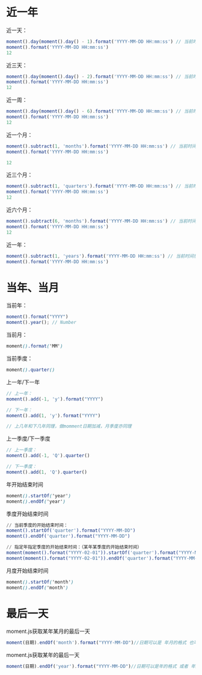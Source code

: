 # 近一年

近一天：

```javascript
moment().day(moment().day() - 1).format('YYYY-MM-DD HH:mm:ss') // 当前时间往前推一天的时间
moment().format('YYYY-MM-DD HH:mm:ss') 
12
```

近三天：

```javascript
moment().day(moment().day() - 2).format('YYYY-MM-DD HH:mm:ss') // 当前时间往前推2天的时间
moment().format('YYYY-MM-DD HH:mm:ss') 
12
```

近一周：

```javascript
moment().day(moment().day() - 6).format('YYYY-MM-DD HH:mm:ss') // 当前时间往前推一周的时间
moment().format('YYYY-MM-DD HH:mm:ss') 
12
```

近一个月：

```javascript
moment().subtract(1, 'months').format('YYYY-MM-DD HH:mm:ss') // 当前时间往前推一个月的时间
moment().format('YYYY-MM-DD HH:mm:ss')

12
```

近三个月：

```javascript
moment().subtract(1, 'quarters').format('YYYY-MM-DD HH:mm:ss') // 当前时间往前推三个月的时间
moment().format('YYYY-MM-DD HH:mm:ss')
12
```

近六个月：

```javascript
moment().subtract(6, 'months').format('YYYY-MM-DD HH:mm:ss') // 当前时间往前推六个月的时间
moment().format('YYYY-MM-DD HH:mm:ss') 
12
```

近一年：

```javascript
moment().subtract(1, 'years').format('YYYY-MM-DD HH:mm:ss') // 当前时间往前推一年的时间
moment().format('YYYY-MM-DD HH:mm:ss') 
```



# 当年、当月

当前年：

```js
moment().format("YYYY") 
moment().year(); // Number
```

当前月：

```scss
moment().format('MM')
```

当前季度：

```scss
moment().quarter()
```

上一年/下一年

```js
// 上一年：
moment().add(-1, 'y').format("YYYY")

// 下一年：
moment().add(1, 'y').format("YYYY")

// 上几年和下几年同理，做momment日期加减，月季度亦同理
```

上一季度/下一季度

```js
// 上一季度：
moment().add(-1, 'Q').quarter()

// 下一季度：
moment().add(1, 'Q').quarter()
```

年开始结束时间

```scss
moment().startOf('year')
moment().endOf('year')
```

季度开始结束时间

```erlang
// 当前季度的开始结束时间：
moment().startOf('quarter').format("YYYY-MM-DD")
moment().endOf('quarter').format("YYYY-MM-DD")

// 指定年指定季度的开始结束时间：（某年某季度的开始结束时间）
moment(moment().format("YYYY-02-01")).startOf('quarter').format("YYYY-MM-DD")
moment(moment().format("YYYY-02-01")).endOf('quarter').format("YYYY-MM-DD")
```

月度开始结束时间

```scss
moment().startOf('month')
moment().endOf('month')
```





# 最后一天

moment.js获取某年某月的最后一天

```javascript
moment(日期).endOf('month').format("YYYY-MM-DD")//日期可以是 年月的格式 也可以是年月日的格式
```

moment.js获取某年的最后一天

```javascript
moment(日期).endOf('year').format("YYYY-MM-DD")//日期可以是年的格式 或者 年月的格式 也可以是年月日的格式
```
